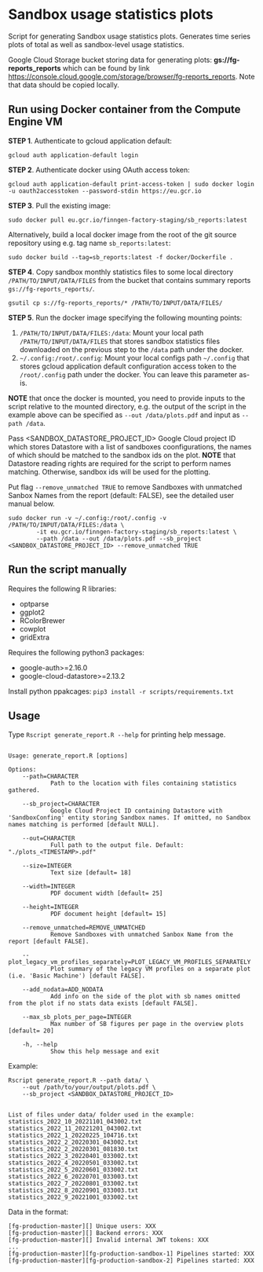 # Sandbox usage statistics plots

Script for generating Sandbox usage statistics plots. Generates time series plots of total as well as sandbox-level usage statistics.

Google Cloud Storage bucket storing data for generating plots: **gs://fg-reports_reports** which can be found by link https://console.cloud.google.com/storage/browser/fg-reports_reports. Note that data should be copied locally.

## Run using Docker container from the Compute Engine VM

**STEP 1**. Authenticate to gcloud application default:
```
gcloud auth application-default login
```

**STEP 2**. Authenticate docker using OAuth access token:
```
gcloud auth application-default print-access-token | sudo docker login -u oauth2accesstoken --password-stdin https://eu.gcr.io
```

**STEP 3**. Pull the existing image:

```
sudo docker pull eu.gcr.io/finngen-factory-staging/sb_reports:latest
```

Alternatively, build a local docker image from the root of the git source repository using e.g. tag name `sb_reports:latest`:
```
sudo docker build --tag=sb_reports:latest -f docker/Dockerfile .
```

**STEP 4**. Copy sandbox monthly statistics files to some local directory `/PATH/TO/INPUT/DATA/FILES` from the bucket that contains summary reports `gs://fg-reports_reports/`. 
```
gsutil cp s://fg-reports_reports/* /PATH/TO/INPUT/DATA/FILES/
```

**STEP 5**. Run the docker image specifying the following mounting points:
1. `/PATH/TO/INPUT/DATA/FILES:/data`: Mount your local path `/PATH/TO/INPUT/DATA/FILES` that stores sandbox statistics files downloaded on the previous step to the `/data` path under the docker. 
2. `~/.config:/root/.config`: Mount your local configs path `~/.config` that stores gcloud application default configuration access token to the `/root/.config` path under the docker. You can leave this parameter as-is.

**NOTE** that once the docker is mounted, you need to provide inputs to the script relative to the mounted directory, e.g. the output of the script in the example above can be specified as `--out /data/plots.pdf` and input as `--path /data`.

Pass <SANDBOX_DATASTORE_PROJECT_ID> Google Cloud project ID which stores Datastore with a list of sandboxes coonfigurations, the names of which should be matched to the sandbox ids on the plot. **NOTE** that Datastore reading rights are required for the script to perform names matching. Otherwise, sandbox ids will be used for the plotting. 

Put flag `--remove_unmatched TRUE` to remove Sandboxes with unmatched Sanbox Names from the report (default: FALSE), see the detailed user manual below.

```
sudo docker run -v ~/.config:/root/.config -v /PATH/TO/INPUT/DATA/FILES:/data \
        -it eu.gcr.io/finngen-factory-staging/sb_reports:latest \
		--path /data --out /data/plots.pdf --sb_project <SANDBOX_DATASTORE_PROJECT_ID> --remove_unmatched TRUE
```


## Run the script manually

Requires the following R libraries:
- optparse
- ggplot2
- RColorBrewer
- cowplot
- gridExtra

Requires the following python3 packages:
- google-auth>=2.16.0
- google-cloud-datastore>=2.13.2

Install python ppakcages: `pip3 install -r scripts/requirements.txt`


## Usage 

Type `Rscript generate_report.R --help` for printing help message. 

```

Usage: generate_report.R [options]

Options:
	--path=CHARACTER
			Path to the location with files containing statistics gathered.

	--sb_project=CHARACTER
			Google Cloud Project ID containing Datastore with 'SandboxConfing' entity storing Sandbox names. If omitted, no Sandbox names matching is performed [default NULL].

	--out=CHARACTER
			Full path to the output file. Default: "./plots_<TIMESTAMP>.pdf"

	--size=INTEGER
			Text size [default= 18]

	--width=INTEGER
			PDF document width [default= 25]

	--height=INTEGER
			PDF document height [default= 15]

	--remove_unmatched=REMOVE_UNMATCHED
			Remove Sandboxes with unmatched Sanbox Name from the report [default FALSE].

	--plot_legacy_vm_profiles_separately=PLOT_LEGACY_VM_PROFILES_SEPARATELY
			Plot summary of the legacy VM profiles on a separate plot (i.e. 'Basic Machine') [default FALSE].

	--add_nodata=ADD_NODATA
			Add info on the side of the plot with sb names omitted from the plot if no stats data exists [default FALSE].

	--max_sb_plots_per_page=INTEGER
			Max number of SB figures per page in the overview plots [default= 20]

	-h, --help
			Show this help message and exit

```

Example:


```
Rscript generate_report.R --path data/ \
	--out /path/to/your/output/plots.pdf \
	--sb_project <SANDBOX_DATASTORE_PROJECT_ID> 


List of files under data/ folder used in the example:
statistics_2022_10_20221101_043002.txt
statistics_2022_11_20221201_043002.txt
statistics_2022_1_20220225_104716.txt
statistics_2022_2_20220301_043002.txt
statistics_2022_2_20220301_081830.txt
statistics_2022_3_20220401_033002.txt
statistics_2022_4_20220501_033002.txt
statistics_2022_5_20220601_033002.txt
statistics_2022_6_20220701_033003.txt
statistics_2022_7_20220801_033002.txt
statistics_2022_8_20220901_033003.txt
statistics_2022_9_20221001_033002.txt
```

Data in the format:
```
[fg-production-master][] Unique users: XXX
[fg-production-master][] Backend errors: XXX
[fg-production-master][] Invalid internal JWT tokens: XXX
...
[fg-production-master][fg-production-sandbox-1] Pipelines started: XXX
[fg-production-master][fg-production-sandbox-2] Pipelines started: XXX
```





